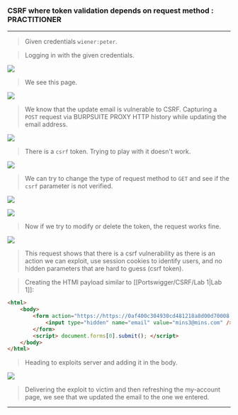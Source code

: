 
### CSRF where token validation depends on request method : PRACTITIONER

---


> Given credentials `wiener:peter`.

> Logging in with the given credentials.

![](./screenshots/lab1-1.png)

> We see this page.

![](./screenshots/lab1-2.png)

> We know that the update email is vulnerable to CSRF.
> Capturing a `POST` request via BURPSUITE PROXY HTTP history while updating the email address.

![](./screenshots/lab2-1.png)

> There is a `csrf` token.
> Trying to play with it doesn't work.

![](./screenshots/lab2-4.png)

> We can try to change the type of request method to `GET` and see if the `csrf` parameter is not verified.

![](./screenshots/lab2-2.png)

![](./screenshots/lab2-3.png)

> Now if we try to modify or delete the token, the request works fine.

![](./screenshots/lab2-5.png)

> This request shows that there is a csrf vulnerability as there is an action we can exploit, use session cookies to identify users, and no hidden parameters that are hard to guess (csrf token).

> Creating the HTMl payload similar to [[Portswigger/CSRF/Lab 1|Lab 1]]:
``` HTMl
<html> 
	<body> 
		<form action="https://https://0af400c304930cd481218a8d00d70008.web-security-academy.net/my-account/change-email" method="GET"> 
			<input type="hidden" name="email" value="mins3@mins.com" /> 
		</form> 
		<script> document.forms[0].submit(); </script> 
	</body> 
</html>
```

> Heading to exploits server and adding it in the body.

![](./screenshots/lab2-6.png)

> Delivering the exploit to victim and then refreshing the my-account page, we see that we updated the email to the one we entered.

---
